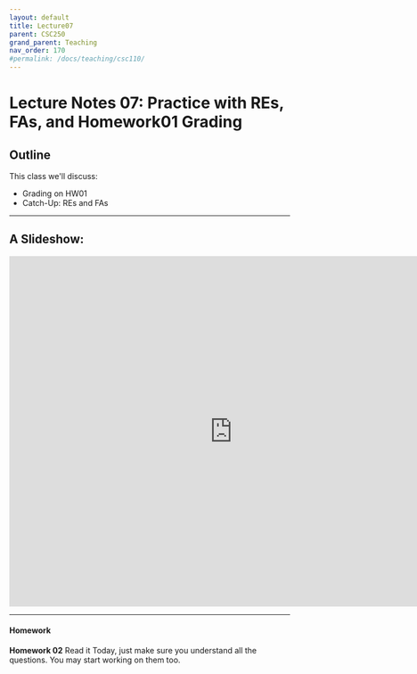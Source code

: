 ```yaml
---
layout: default
title: Lecture07
parent: CSC250
grand_parent: Teaching
nav_order: 170
#permalink: /docs/teaching/csc110/
---  
```



Lecture Notes 07: Practice with REs, FAs, and Homework01 Grading
=============================================================

  

## Outline ##


This class we'll discuss:

* Grading on HW01
* Catch-Up: REs and FAs


 
* * *

A Slideshow:
---------------


 <iframe src="https://docs.google.com/presentation/d/e/2PACX-1vSyEwlLuOzU_LMteDi0vyAfla6L58BFDbe9QthLevdUhWlWShHLej9r4lCDEQd63S_SxrOWcOebyaQm/embed?start=false&loop=false&delayms=60000" frameborder="0" width="800" height="629" allowfullscreen="true" mozallowfullscreen="true" webkitallowfullscreen="true"></iframe>

* * *
<!-- 
Work on HW02
-------------------------------------

  * Download the Zip file from Moodle (lecture 07)
  * Upload to Overleaf
  * Work in teams
  * We work together on the HW02 -->

<!-- 
* * *

Demos for HW01
-------------------------------------

  * I will wshow a randomized order of Demos by team number
  * Each Team: Open your HW01 PDF in one computer
  * Choose who presents what BEFORE I show up
  * Each problem/person: 
     * Give a 10-20 second intro to the problem
     * Give a 30-to-60-second explanation of your answer

 -->
 
#### Homework

**Homework 02** Read it Today, just make sure you understand all the questions. You may start working on them too.

  
